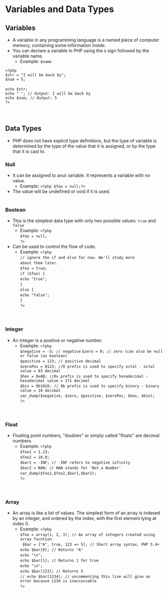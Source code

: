 # Variables and Data Types<br/>

## Variables
- A variable in any programming language is a named piece of computer memory, containing some information inside.
- You can declare a variable in PHP using the `$` sign followed by the variable name.
    - Example: `$name`

`<?php`<br/>
    `$str = "I will be back by";`<br/>
    `$num = 5;`<br/><br/>
    `echo $str;`<br/>
    `echo " "; // Output: I will be back by`<br/>
    `echo $num; // Output: 5`<br/>
`?>`<br/><br/><br/>

## Data Types
- PHP does not have explicit type definitions, but the type of variable is determined by the type of the value that it is assigned, or by the type that it is cast to.

### Null
- It can be assigned to anut variable. It represents a variable with no value.
    - Example: `<?php $foo = null;?>`
- The value will be undefined or void if it is used.
<br/><br/>

### Boolean
- This is the simplest data type with only two possible values: `true` and `false`<br/>
    - Example: `<?php`<br/>
                    `$foo = null;`<br/>
                `?>`<br/>
- Can be used to control the flow of code. 
    - Example: `<?php`<br/>
                    `// ignore the if and else for now. We'll study more`<br/> `about them later.`<br/>
                    `$foo = true;`<br/>
                    `if ($foo) {`<br/>
                        `echo "true";`<br/>
                    `}` <br/>
                    `else {`<br/>
                        `echo "false";`<br/>
                    `}`<br/>
                `?>`<br/><br/><br/>

### Integer
- An integer is a positive or negative number. 
    - Example: `<?php`<br/>
                    `$negative = -3; // negative`
                    `$zero = 0; // zero (can also be null or false (as boolean)`<br/>
                    `$positive = 123; // positive decimal`<br/>
                    `$zeroPos = 0123; //0 prefix is used to specify octal - octal value = 83 decimal`<br/>
                    `$hex = 0xAB; //0x prefix is used to specify hexadecimal - hexadecimal value = 171 decimal`<br/>
                    `$bin = 0b1010; // 0b prefix is used to specify binary - binary value = 10 decimal`<br/>
                    `var_dump($negative, $zero, $positive, $zeroPos, $hex, $bin); `<br/>
                `?>`<br/><br/><br/>

### Float
- Floating point numbers, "doubles" or simply called "floats" are decimal numbers.
    - Example: `<?php`<br/>
                    `$foo1 = 1.23;`<br/>
                    `$foo2 = 10.0;`<br/>
                    `$bar1 = -INF; // -INF refers to negative infinity`<br/>
                    `$bar2 = NAN; // NAN stands for 'Not a Number'`<br/>
                    `var_dump($foo1,$foo2,$bar1,$bar2);`<br/>
                `?>`<br/><br/><br/>

### Array
- An array is like a list of values. The simplest form of an array is indexed by an integer, and ordered by the index, with the first element lying at index 0.
    - Example: `<?php`<br/>
                    `$foo = array(1, 2, 3); // An array of integers created using array fucntion`<br/>
                   ` $bar = ["A", true, 123 => 5]; // Short array syntax, PHP 5.4+`<br/>
                    `echo $bar[0]; // Returns "A"`<br/>
                    `echo "\n";`<br/>
                    `echo $bar[1]; // Returns 1 for true`<br/>
                    `echo "\n";`<br/>
                    `echo $bar[123]; // Returns 5`<br/>
                    `// echo $bar[1234]; // uncommenting this line will give an error because 1234 is inaccessable`<br/>
                `?>`<br/><br/><br/>